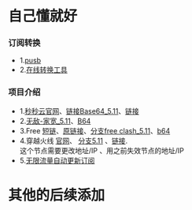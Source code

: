 # 自己懂就好
### 订阅转换
- 1.[pusb](https://zh.pusb.lijboy.top)
- 2.[在线转换工具](https://subconverters.com/)
### 项目介绍
- 1.[秒秒云官网](https://xn--9kqy4sc0n77ra.com/)、[链接Base64_5.11](https://raw.githubusercontent.com/lijboys/siy/main/miaomiao?token=GHSAT0AAAAAACRPI732IC5ROSHQK74PHE3OZSAGH3Q)、[链接](https://dy01.mmydy.xyz/api/v1/client/subscribe?token=1a9aca3c79a1304ff1701cc2a0f5d129)
- 2.[无敌-家宽_5.11](https://raw.githubusercontent.com/lijboys/siy/main/jiakuang?token=GHSAT0AAAAAACRPI733M2OY25KOOA7GZ2CSZSAGPOA)、[B64](https://raw.githubusercontent.com/lijboys/siy/main/jiakuang_b64?token=GHSAT0AAAAAACRPI732YXP5MIFKEO3OOLPAZSAGNLA)
- 3.Free [短链](https://shiro.lol/mymc)、[原链接](https://psub.888005.xyz/sub?target=clash&url=https%3A%2F%2Fpaste.gg%2Fp%2Fming%2F00934b46bcb54a5ab228cc1f1607117d%2Ffiles%2F6ebfe6cdf4974a0e8c9a3be5b2eb5a23%2Fraw&insert=false)、[分支free clash_5.11](https://raw.githubusercontent.com/lijboys/VPN-jiedian/main/free%20clash?token=GHSAT0AAAAAACRPI7335WYBCFHBIEI52HEAZR7RLGA)、[b64](https://raw.githubusercontent.com/lijboys/siy/main/free_b64?token=GHSAT0AAAAAACRPI733Z4AA5BMLNTTGIBHAZSAGNPQ)
- 4.穿越火线   [官网](https://cfyun01.sbs/)、 [分支5.11](https://raw.githubusercontent.com/lijboys/VPN-jiedian/main/cfy?token=GHSAT0AAAAAACRPI733ARVFQFIWKVYGZ2EGZR7R22Q)    、[链接](https://cfyun01.sbs/api/v1/client/subscribe?token=71f1dc6f6ef0a02dedfa5e1c63f346f9).     
这个节点需要更改地址/IP 、用之前失效节点的地址/IP
- 5.[无限流量自动更新订阅](https://sub.yx.lijboy.top/auto)
# 其他的后续添加
